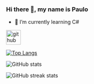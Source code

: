 ### Hi there 👋, my name is Paulo


- 🌱 I’m currently learning C# 


[<img src='https://cdn.jsdelivr.net/npm/simple-icons@3.0.1/icons/github.svg' alt='github' height='40'>](https://github.com/PauloRoberto2)  

[![Top Langs](https://github-readme-stats.vercel.app/api/top-langs/?username=PauloRoberto2)](https://github.com/anuraghazra/github-readme-stats)

![GitHub stats](https://github-readme-stats.vercel.app/api?username=PauloRoberto2&show_icons=true)  

![GitHub streak stats](https://streak-stats.demolab.com/?user=PauloRoberto2)  

